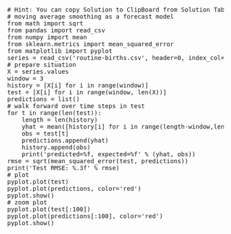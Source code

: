 <pre class="file" data-target="clipboard">
# Hint: You can copy Solution to ClipBoard from Solution Tab
# moving average smoothing as a forecast model
from math import sqrt
from pandas import read_csv
from numpy import mean
from sklearn.metrics import mean_squared_error
from matplotlib import pyplot
series = read_csv('routine-births.csv', header=0, index_col=0, parse_dates=True, squeeze=True)
# prepare situation
X = series.values
window = 3
history = [X[i] for i in range(window)]
test = [X[i] for i in range(window, len(X))]
predictions = list()
# walk forward over time steps in test
for t in range(len(test)):
	length = len(history)
	yhat = mean([history[i] for i in range(length-window,length)])
	obs = test[t]
	predictions.append(yhat)
	history.append(obs)
	print('predicted=%f, expected=%f' % (yhat, obs))
rmse = sqrt(mean_squared_error(test, predictions))
print('Test RMSE: %.3f' % rmse)
# plot
pyplot.plot(test)
pyplot.plot(predictions, color='red')
pyplot.show()
# zoom plot
pyplot.plot(test[:100])
pyplot.plot(predictions[:100], color='red')
pyplot.show()
</pre>

